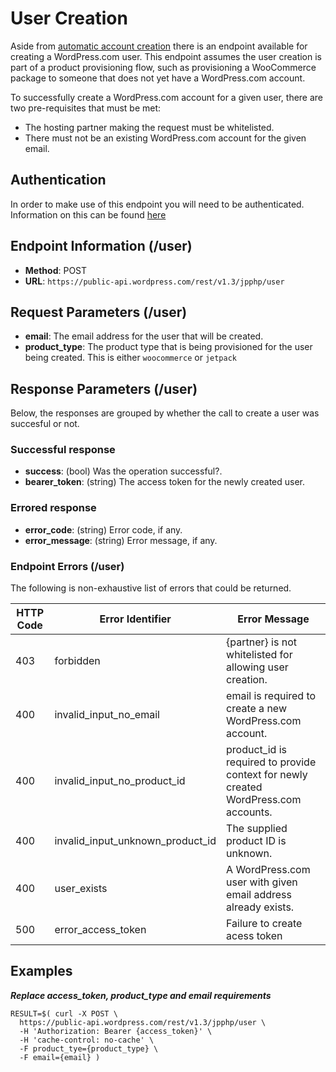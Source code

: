 # User Creation

Aside from [automatic account creation](/jetpack/automatic-account-creation-connection.md) there is an endpoint available for creating a WordPress.com user. This endpoint assumes the user creation is part of a product provisioning flow, such as provisioning a WooCommerce package to someone that does not yet have a WordPress.com account.

To successfully create a WordPress.com account for a given user, there are two pre-requisites that must be met:

- The hosting partner making the request must be whitelisted.
- There must not be an existing WordPress.com account for the given email.

## Authentication
In order to make use of this endpoint you will need to be authenticated. Information on this can be found [here](/jetpack/plan-provisioning-direct-api.md###endpoint-information)

## Endpoint Information (/user)

- __Method__: POST
- __URL__: `https://public-api.wordpress.com/rest/v1.3/jpphp/user`

## Request Parameters (/user)

- __email__: The email address for the user that will be created.
- __product_type__: The product type that is being provisioned for the user being created. This is either `woocommerce` or `jetpack`


## Response Parameters (/user)

Below, the responses are grouped by whether the call to create a user was succesful or not.

### Successful response

- __success__: (bool) Was the operation successful?.
- __bearer_token__: (string) The access token for the newly created user.

### Errored response

- __error_code__: (string) Error code, if any.
- __error_message__: (string) Error message, if any.

### Endpoint Errors (/user)

The following is non-exhaustive list of errors that could be returned.

| HTTP Code | Error Identifier          | Error Message                                                             |
| --------- | ------------------------- | ------------------------------------------------------------------------- |
| 403 | forbidden | {partner} is not whitelisted for allowing user creation. |
| 400 | invalid_input_no_email | email is required to create a new WordPress.com account. |
| 400 | invalid_input_no_product_id | product_id is required to provide context for newly created WordPress.com accounts. |
| 400 | invalid_input_unknown_product_id | The supplied product ID is unknown. |
| 400 | user_exists | A WordPress.com user with given email address already exists. |
| 500 | error_access_token | Failure to create acess token

## Examples

***Replace access_token, product_type and email requirements***
```shell
RESULT=$( curl -X POST \
  https://public-api.wordpress.com/rest/v1.3/jpphp/user \
  -H 'Authorization: Bearer {access_token}' \
  -H 'cache-control: no-cache' \
  -F product_tye={product_type} \
  -F email={email} )
```
